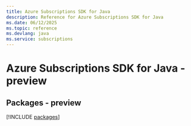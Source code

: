 ```yaml
---
title: Azure Subscriptions SDK for Java
description: Reference for Azure Subscriptions SDK for Java
ms.date: 06/12/2025
ms.topic: reference
ms.devlang: java
ms.service: subscriptions
---
```

# Azure Subscriptions SDK for Java - preview
## Packages - preview
[!INCLUDE [packages](subscriptions-index.md)]
